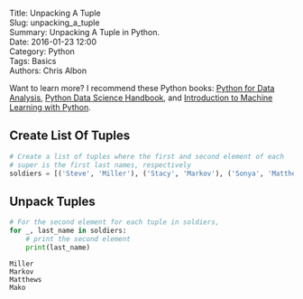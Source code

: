Title: Unpacking A Tuple  
Slug: unpacking_a_tuple  
Summary: Unpacking A Tuple in Python.    
Date: 2016-01-23 12:00  
Category: Python  
Tags: Basics    
Authors: Chris Albon  

Want to learn more? I recommend these Python books: [Python for Data Analysis](http://amzn.to/2ljV9wY), [Python Data Science Handbook](http://amzn.to/2m0mgMB), and [Introduction to Machine Learning with Python](http://amzn.to/2mjYiwK).

## Create List Of Tuples


```python
# Create a list of tuples where the first and second element of each
# super is the first last names, respectively
soldiers = [('Steve', 'Miller'), ('Stacy', 'Markov'), ('Sonya', 'Matthews'), ('Sally', 'Mako')]
```

## Unpack Tuples


```python
# For the second element for each tuple in soldiers,
for _, last_name in soldiers:
    # print the second element
    print(last_name)
```

    Miller
    Markov
    Matthews
    Mako
